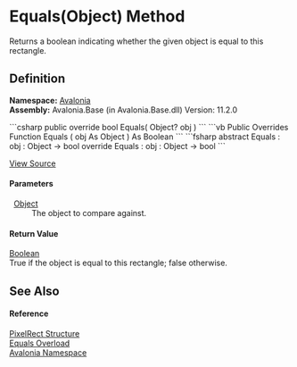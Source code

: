 # Equals(Object) Method


Returns a boolean indicating whether the given object is equal to this rectangle.



## Definition
**Namespace:** <a href="N_Avalonia">Avalonia</a>  
**Assembly:** Avalonia.Base (in Avalonia.Base.dll) Version: 11.2.0

<Tabs groupId="api-code-preview">
<TabItem value="csharp" label="C#">
```csharp
public override bool Equals(
	Object? obj
)
```
</TabItem>
<TabItem value="vb" label="VB">
```vb
Public Overrides Function Equals ( 
	obj As Object
) As Boolean
```
</TabItem>
<TabItem value="fsharp" label="F#">
```fsharp
abstract Equals : 
        obj : Object -> bool 
override Equals : 
        obj : Object -> bool 
```
</TabItem>
</Tabs>



<a href="https://github.com/AvaloniaUI/Avalonia/tree/master/src/Avalonia.Base/PixelRect.cs#L213" title="View the source code">View Source</a>



#### Parameters
<dl><dt>  <a href="https://learn.microsoft.com/dotnet/api/system.object" target="_blank" rel="noopener noreferrer">Object</a></dt><dd>The object to compare against.</dd></dl>

#### Return Value
<a href="https://learn.microsoft.com/dotnet/api/system.boolean" target="_blank" rel="noopener noreferrer">Boolean</a>  
True if the object is equal to this rectangle; false otherwise.

## See Also


#### Reference
<a href="T_Avalonia_PixelRect">PixelRect Structure</a>  
<a href="Overload_Avalonia_PixelRect_Equals">Equals Overload</a>  
<a href="N_Avalonia">Avalonia Namespace</a>  

